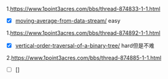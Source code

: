 1.https://www.1point3acres.com/bbs/thread-874833-1-1.html
- [x] [moving-average-from-data-stream/](https://leetcode.com/problems/moving-average-from-data-stream/submissions/)
easy

1.https://www.1point3acres.com/bbs/thread-874892-1-1.html
- [x] [vertical-order-traversal-of-a-binary-tree/](https://leetcode.com/problems/vertical-order-traversal-of-a-binary-tree/) hard但是不难

2.https://www.1point3acres.com/bbs/thread-874885-1-1.html
- [ ] []